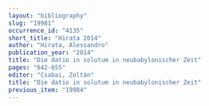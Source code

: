 ```yaml
---
layout: "bibliography"
slug: "19981"
occurrence_id: "4135"
short_title: "Hirata 2014"
author: "Hirata, Alessandro"
publication_year: "2014"
title: "Die datio in solutum in neubabylonischer Zeit"
pages: "642-655"
editor: "Csabai, Zoltán"
title: "Die datio in solutum in neubabylonischer Zeit"
previous_item: "19984"
---
```

